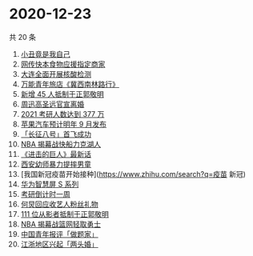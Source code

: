 # 2020-12-23

共 20 条

<!-- BEGIN ZHIHUSEARCH -->
<!-- 最后更新时间 Wed Dec 23 2020 17:15:59 GMT+0800 (CST) -->
1. [小丑竟是我自己](https://www.zhihu.com/search?q=小丑竟是我自己)
1. [网传快本食物应援指定商家](https://www.zhihu.com/search?q=快乐大本营)
1. [大连全面开展核酸检测](https://www.zhihu.com/search?q=大连疫情)
1. [万能青年旅店《冀西南林路行》](https://www.zhihu.com/search?q=万能青年旅店)
1. [新增 45 人抵制于正郭敬明](https://www.zhihu.com/search?q=于正郭敬明)
1. [周迅高圣远官宣离婚](https://www.zhihu.com/search?q=周迅高圣远)
1. [2021 考研人数达到 377 万](https://www.zhihu.com/search?q=考研人数)
1. [苹果汽车预计明年 9 月发布](https://www.zhihu.com/search?q=苹果汽车)
1. [「长征八号」首飞成功](https://www.zhihu.com/search?q=长征八号)
1. [NBA 揭幕战快船力克湖人](https://www.zhihu.com/search?q=湖人)
1. [《进击的巨人》最新话](https://www.zhihu.com/search?q=进击的巨人)
1. [西安幼师暴力提摔男童](https://www.zhihu.com/search?q=幼师提摔男童)
1. [我国新冠疫苗开始接种](https://www.zhihu.com/search?q=疫苗 新冠)
1. [华为智慧屏 S 系列](https://www.zhihu.com/search?q=华为智慧屏)
1. [考研倒计时一周](https://www.zhihu.com/search?q=考研)
1. [何炅回应收艺人粉丝礼物](https://www.zhihu.com/search?q=何炅收礼)
1. [111 位从影者抵制于正郭敬明](https://www.zhihu.com/search?q=于正郭敬明)
1. [NBA 揭幕战篮网轻取勇士](https://www.zhihu.com/search?q=篮网)
1. [中国青年报评「做题家」](https://www.zhihu.com/search?q=中国青年报)
1. [江浙地区兴起「两头婚」](https://www.zhihu.com/search?q=两头婚)
<!-- END ZHIHUSEARCH -->
